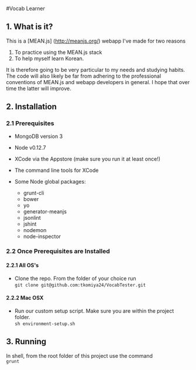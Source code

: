 #Vocab Learner

## 1. What is it?

This is a [MEAN.js] (http://meanjs.org/) webapp I've made for two reasons  
  1. To practice using the MEAN.js stack  
  2. To help myself learn Korean.

It is therefore going to be very particular to my needs and studying habits. The code will also likely be far from adhering to the professional conventions of MEAN.js and webapp developers in general. I hope that over time the latter will improve.

## 2. Installation

### 2.1 Prerequisites

  * MongoDB version 3
  * Node v0.12.7
  * XCode via the Appstore (make sure you run it at least once!)
  * The command line tools for XCode

  * Some Node global packages:
    * grunt-cli
    * bower
    * yo
    * generator-meanjs
    * jsonlint
    * jshint
    * nodemon
    * node-inspector

### 2.2 Once Prerequisites are Installed  

#### 2.2.1 All OS's  

  * Clone the repo. From the folder of your choice run  
  `git clone git@github.com:tkomiya24/VocabTester.git`   

#### 2.2.2 Mac OSX  

  * Run our custom setup script. Make sure you are within the project folder.   
  `sh environment-setup.sh`

## 3. Running

In shell, from the root folder of this project use the command  
`grunt`  
